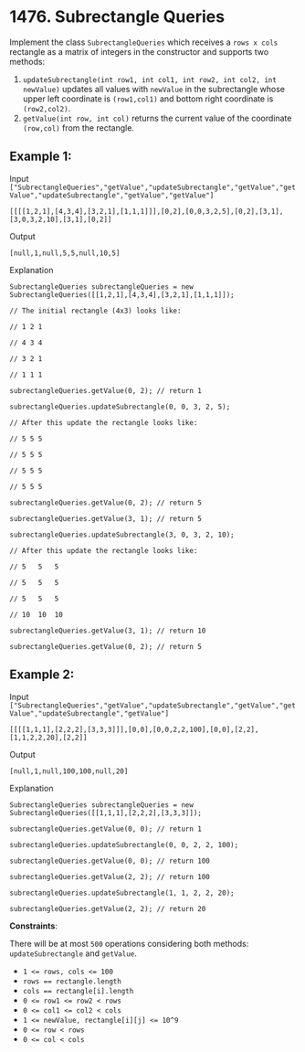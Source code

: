 # 1476. Subrectangle Queries
Implement the class `SubrectangleQueries` which receives a `rows x cols` rectangle as a matrix of integers in the constructor and supports two methods:

1. `updateSubrectangle(int row1, int col1, int row2, int col2, int newValue)` updates all values with `newValue` in the subrectangle whose upper left coordinate is `(row1,col1)` and bottom right coordinate is `(row2,col2)`.
2. `getValue(int row, int col)` returns the current value of the coordinate `(row,col)` from the rectangle.
## Example 1:

Input
`["SubrectangleQueries","getValue","updateSubrectangle","getValue","getValue","updateSubrectangle","getValue","getValue"]`

`[[[[1,2,1],[4,3,4],[3,2,1],[1,1,1]]],[0,2],[0,0,3,2,5],[0,2],[3,1],[3,0,3,2,10],[3,1],[0,2]]`

Output

`[null,1,null,5,5,null,10,5]`

Explanation

`SubrectangleQueries subrectangleQueries = new SubrectangleQueries([[1,2,1],[4,3,4],[3,2,1],[1,1,1]]);`

`// The initial rectangle (4x3) looks like:`

`// 1 2 1`

`// 4 3 4`

`// 3 2 1`

`// 1 1 1`

`subrectangleQueries.getValue(0, 2); // return 1`

`subrectangleQueries.updateSubrectangle(0, 0, 3, 2, 5);`

`// After this update the rectangle looks like:`

`// 5 5 5`

`// 5 5 5`

`// 5 5 5`

`// 5 5 5`

`subrectangleQueries.getValue(0, 2); // return 5`

`subrectangleQueries.getValue(3, 1); // return 5`

`subrectangleQueries.updateSubrectangle(3, 0, 3, 2, 10);`

`// After this update the rectangle looks like:`

`// 5   5   5`

`// 5   5   5`

`// 5   5   5`

`// 10  10  10`

`subrectangleQueries.getValue(3, 1); // return 10`

`subrectangleQueries.getValue(0, 2); // return 5`

## Example 2:

Input
`["SubrectangleQueries","getValue","updateSubrectangle","getValue","getValue","updateSubrectangle","getValue"]`

`[[[[1,1,1],[2,2,2],[3,3,3]]],[0,0],[0,0,2,2,100],[0,0],[2,2],[1,1,2,2,20],[2,2]]`

Output

`[null,1,null,100,100,null,20]`

Explanation

`SubrectangleQueries subrectangleQueries = new SubrectangleQueries([[1,1,1],[2,2,2],[3,3,3]]);`

`subrectangleQueries.getValue(0, 0); // return 1`

`subrectangleQueries.updateSubrectangle(0, 0, 2, 2, 100);`

`subrectangleQueries.getValue(0, 0); // return 100`

`subrectangleQueries.getValue(2, 2); // return 100`

`subrectangleQueries.updateSubrectangle(1, 1, 2, 2, 20);`

`subrectangleQueries.getValue(2, 2); // return 20`

**Constraints**:

There will be at most `500` operations considering both methods: `updateSubrectangle` and `getValue`.

- `1 <= rows, cols <= 100`
- `rows == rectangle.length`
- `cols == rectangle[i].length`
- `0 <= row1 <= row2 < rows`
- `0 <= col1 <= col2 < cols`
- `1 <= newValue, rectangle[i][j] <= 10^9`
- `0 <= row < rows`
- `0 <= col < cols`